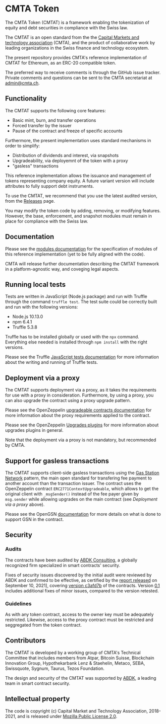# CMTA Token 

The CMTA Token (CMTAT) is a framework enabling the tokenization of
equity and debt securities in compliance with the Swiss law.

The CMTAT is an open standard from the the [Capital Markets and
technology association](http://www.cmta.ch/) (CMTA), and the product of
collaborative work by leading organizations in the Swiss finance and
technology ecosystem.

The present repository provides CMTA's reference implementation of CMTAT
for Ethereum, as an ERC-20 compatible token.

The preferred way to receive comments is through the GitHub issue
tracker.  Private comments and questions can be sent to the CMTA secretariat 
at <a href="mailto:admin@cmta.ch">admin@cmta.ch</a>.


## Functionality

The CMTAT supports the following core features:

* Basic mint, burn, and transfer operations
* Forced transfer by the issuer 
* Pause of the contract and freeze of specific accounts

Furthermore, the present implementation uses standard mechanisms in order to simplify:

* Distribution of dividends and interest, via snapshots
* Upgradeability, via deployemnt of the token with a proxy
* "gasless" transactions

This reference implementation allows the issuance and management of
tokens representing company equity.
A future variant version will include attributes to fully support debt
instruments.

To use the CMTAT, we recommend that you use the latest audited version,
from the [Releases](https://github.com/CMTA/CMTAT/releases) page.

You may modify the token code by adding, removing, or modifying
features. However, the base, enforcement, and snapshot modules must
remain in place for compliance with the Swiss law.

## Documentation

Please see the [modules documentation](doc/modules) for the
specification of modules of this reference implementation (yet to be
fully aligned with the code).

CMTA will release further documentation describing the CMTAT framework
in a platform-agnostic way, and coveging legal aspects.


## Running local tests

Tests are written in JavaScript (Node.js package) and run with Truffle through the command `truffle test`. 
The test suite could be correctly built and run with the following versions: 

* Node.js 10.13.0
* npm 6.4.1
* Truffle 5.3.8

Truffle has to be installed globally or used with the `npx` command.
Everything else needed is installed through `npm install` with the right
versions.

Please see the Truffle [JavaScript tests
documentation](https://www.trufflesuite.com/docs/truffle/testing/writing-tests-in-javascript)
for more information about the writing and running of Truffle tests.

## Deployment via a proxy

The CMTAT supports deployment via a proxy, as it takes the requirements
for use with a proxy in consideration.  Furthermore, by using a proxy,
you can also upgrade the contract using a proxy upgrade pattern.

Please see the OpenZeppelin [upgradeable contracts
documentation](https://docs.openzeppelin.com/upgrades-plugins/1.x/writing-upgradeable)
for more information about the proxy requirements applied to the
contract.

Please see the OpenZeppelin [Upgrades
plugins](https://docs.openzeppelin.com/upgrades-plugins/1.x/) for more
information about upgrades plugins in general.

Note that the deployment via a proxy is not mandatory, but recommended by CMTA.

## Support for gasless transactions

The CMTAT supports client-side gasless transactions using the [Gas
Station Network](https://docs.opengsn.org/#the-problem) pattern, the
main open standard for transfering fee payment to another account than
the transaction issuer. The contract uses the OpenZeppelin contract
`ERC2771ContextUpgradeable`, which allows to get the original client
with `_msgSender()` instead of the fee payer given by `msg.sender` while
allowing upgrades on the main contract (see *Deployment via a proxy*
above).

Please see the OpenGSN
[documentation](https://docs.opengsn.org/contracts/#receiving-a-relayed-call)
for more details on what is done to support GSN in the contract.

## Security 

### Audits

The contracts have been audited by [ABDK
Consulting](https://www.abdk.consulting/), a globally recognized
firm specialized in smart contracts' security.

Fixes of security issues discovered by the initial audit were reviewed
by ABDK and confirmed to be effective, as certified by the [report
released](doc/audits/ABDK-CMTAT-audit-20210910.pdf) on September 10, 2021],
covering [version
c3afd7b](https://github.com/CMTA/CMTAT/tree/c3afd7b4a2ade160c9b581adb7a44896bfc7aaea)
of the contracts.
Version [0.1](https://github.com/CMTA/CMTAT/releases) includes
additional fixes of minor issues, compared to the version retested.

### Guidelines

As with any token contract, access to the owner key must be adequately
restricted.
Likewise, access to the proxy contract must be restricted and
seggregated from the token contract.


## Contributors

The CMTAT is developed by a working group of CMTA's Technical Committee
that includes members from Atpar, Bitcoin Suisse, Blockchain Innovation
Group, Hypothekarbank Lenz & Staehelin, Metaco, SEBA, Swissquote,
Sygnum, Taurus, Tezos Foundation.

The design and security of the CMTAT was supported by
[ABDK](https://abdk.consulting/), a leading team in smart contract
security.

## Intellectual property

The code is copyright (c) Capital Market and Technology Association,
2018-2021, and is released under [Mozilla Public License
2.0](./LICENSE.md).


